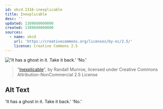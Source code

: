 ```yaml
---
id: xkcd.1316-inexplicable
title: Inexplicable
desc: ''
updated: 1389600000000
created: 1389600000000
sources:
  - name: xkcd
    url: 'https://creativecommons.org/licenses/by-nc/2.5/'
    license: Creative Commons 2.5
---
```

!['It has a ghost in it. Take it back.' 'No.'](https://imgs.xkcd.com/comics/inexplicable.png)
> "[Inexplicable](https://xkcd.com/1316/)", by Randall Munroe, licensed under Creative Commons Attribution-NonCommercial 2.5 License

## Alt Text
'It has a ghost in it. Take it back.' 'No.'
